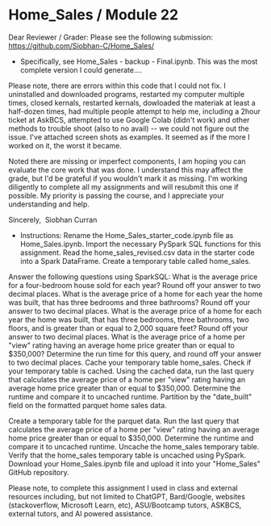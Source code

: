# Home_Sales / Module 22

Dear Reviewer / Grader:
Please see the following submission: https://github.com/Siobhan-C/Home_Sales/
- Specifically, see Home_Sales - backup - Final.ipynb. This was the most complete version I could generate.... 

Please note, there are errors within this code that I could not fix. 
I uninstalled and downloaded programs, restarted my computer multiple times, closed kernals, restarted kernals, dowloaded the materiak at least a half-dozen times, had multiple people attempt to help me, including a 2hour ticket at AskBCS, attempted to use Google Colab (didn't work) and other methods to trouble shoot (also to no avail) -- we could not figure out the issue.  I've attached screen shots as examples. It seemed as if the more I worked on it, the worst it became.

Noted there are missing or imperfect components, I am hoping you can evaluate the core work that was done. I understand this may affect the grade, but I'd be grateful if you wouldn't mark it as missing. I'm working diligently to complete all my assignments and will resubmit this one if possible. My priority is passing the course, and I appreciate your understanding and help.

Sincerely, 
Siobhan Curran






- Instructions:
Rename the Home_Sales_starter_code.ipynb file as Home_Sales.ipynb.
Import the necessary PySpark SQL functions for this assignment.
Read the home_sales_revised.csv data in the starter code into a Spark DataFrame.
Create a temporary table called home_sales.

Answer the following questions using SparkSQL:
What is the average price for a four-bedroom house sold for each year? Round off your answer to two decimal places.
What is the average price of a home for each year the home was built, that has three bedrooms and three bathrooms? Round off your answer to two decimal places.
What is the average price of a home for each year the home was built, that has three bedrooms, three bathrooms, two floors, and is greater than or equal to 2,000 square feet? Round off your answer to two decimal places.
What is the average price of a home per "view" rating having an average home price greater than or equal to $350,000? Determine the run time for this query, and round off your answer to two decimal places.
Cache your temporary table home_sales.
Check if your temporary table is cached.
Using the cached data, run the last query that calculates the average price of a home per "view" rating having an average home price greater than or equal to $350,000. Determine the runtime and compare it to uncached runtime.
Partition by the "date_built" field on the formatted parquet home sales data.

Create a temporary table for the parquet data.
Run the last query that calculates the average price of a home per "view" rating having an average home price greater than or equal to $350,000. Determine the runtime and compare it to uncached runtime.
Uncache the home_sales temporary table.
Verify that the home_sales temporary table is uncached using PySpark.
Download your Home_Sales.ipynb file and upload it into your "Home_Sales" GitHub repository.



Please note, to complete this assignment I used in class and external resources including, but not limited to ChatGPT, Bard/Google, websites (stackoverflow, Microsoft Learn, etc), ASU/Bootcamp tutors, ASKBCS, external tutors, and AI powered assistance. 
